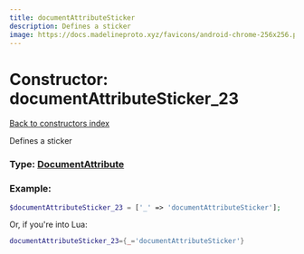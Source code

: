 ```yaml
---
title: documentAttributeSticker
description: Defines a sticker
image: https://docs.madelineproto.xyz/favicons/android-chrome-256x256.png
---
```

# Constructor: documentAttributeSticker\_23  
[Back to constructors index](index.md)



Defines a sticker




### Type: [DocumentAttribute](../types/DocumentAttribute.md)


### Example:

```php
$documentAttributeSticker_23 = ['_' => 'documentAttributeSticker'];
```  


Or, if you're into Lua:

```lua
documentAttributeSticker_23={_='documentAttributeSticker'}

```


